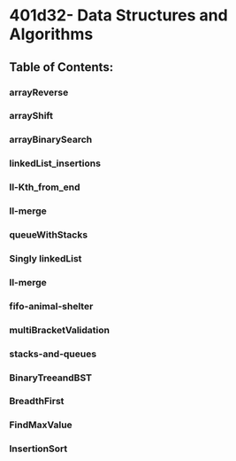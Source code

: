 # 401d32- Data Structures and Algorithms

## Table of Contents:

### arrayReverse

### arrayShift

### arrayBinarySearch

### linkedList_insertions

### ll-Kth_from_end

### ll-merge

### queueWithStacks

### Singly linkedList

### ll-merge

### fifo-animal-shelter

### multiBracketValidation

### stacks-and-queues

### BinaryTreeandBST 

### BreadthFirst

### FindMaxValue

### InsertionSort